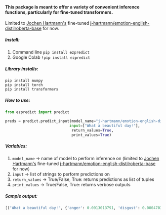 #### This package is meant to offer a variety of convenient inference functions, particularly for fine-tuned transformers.

Limited to [Jochen Hartmann's](https://github.com/j-hartmann) fine-tuned [j-hartmann/emotion-english-distilroberta-base](https://huggingface.co/j-hartmann/emotion-english-distilroberta-base) for now.

##### Install:
1. Command line `pip install ezpredict`
2. Google Colab `!pip install ezpredict`


##### Library installs:
```
pip install numpy
pip install torch
pip install transformers
```

##### How to use:

```python
from ezpredict import predict

preds = predict.predict_input(model_name="j-hartmann/emotion-english-distilroberta-base",
                             input=["What a beautiful day!"],
                              return_values=True,
                              print_values=True)
``` 
                        
               
                
                
##### Variables: 
 1. `model_name` -> name of model to perform inference on (limited to [Jochen Hartmann's](https://github.com/j-hartmann) fine-tuned [j-hartmann/emotion-english-distilroberta-base](https://huggingface.co/j-hartmann/emotion-english-distilroberta-base) for now)
 2. `input` -> list of strings to perform predictions on
 3. `return_values` -> True/False, True: returns predictions as list of tuples 
 4. `print_values` -> True/False,  True: returns verbose outputs
 
 
##### Sample output:
```python
[('What a beautiful day!', {'anger': 0.0013013791, 'disgust': 0.00047031444, 'fear': 0.001256481, 'joy': 0.95772415, 'neutral': 0.005870249, 'sadness': 0.004233605, 'surprise': 0.029143812}), ('My grandfather died today.', {'anger': 0.0012322478, 'disgust': 0.002399753, 'fear': 0.0018630251, 'joy': 0.0021994421, 'neutral': 0.012114782, 'sadness': 0.96717805, 'surprise': 0.013012686})]
```





